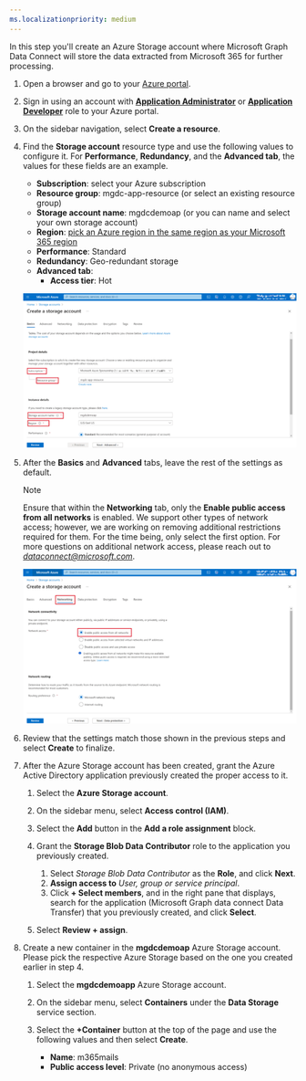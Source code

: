```yaml
---
ms.localizationpriority: medium
---
```


<!-- markdownlint-disable MD002 MD041 -->

In this step you'll create an Azure Storage account where Microsoft Graph Data Connect will store the data extracted from Microsoft 365 for further processing.

1. Open a browser and go to your [Azure portal](https://portal.azure.com/).

1. Sign in using an account with **[Application Administrator](/azure/active-directory/roles/permissions-reference#application-administrator)** or **[Application Developer](/azure/active-directory/roles/permissions-reference#application-developer)** role to your Azure portal.

1. On the sidebar navigation, select **Create a resource**.

1. Find the **Storage account** resource type and use the following values to configure it. For **Performance**, **Redundancy**, and the **Advanced tab**, the values for these fields are an example.

    - **Subscription**: select your Azure subscription
    - **Resource group**: mgdc-app-resource (or select an existing resource group)
    - **Storage account name**: mgdcdemoap (or you can name and select your own storage account)
    - **Region**: [pick an Azure region in the same region as your Microsoft 365 region](/graph/data-connect-datasets#regions)
    - **Performance**: Standard
    - **Redundancy**: Geo-redundant storage
    - **Advanced tab**:
      - **Access tier**: Hot

    ![A screenshot showing on how to create a Storage account.](../concepts/images/data-connect-azure-storageaccount-create.png)
    
1. After the **Basics** and **Advanced** tabs, leave the rest of the settings as default.

    > [!NOTE]
    >  Ensure that within the **Networking** tab, only the **Enable public access from all networks** is enabled. We support other types of network access; however, we are working on removing additional restrictions required for them. For the time being, only select the first option. For more questions on additional network access, please reach out to *dataconnect@microsoft.com*.

    ![A screenshot showing on how to create a storage account.](../concepts/images/data-connect-azure-storage-network-new.png)

1. Review that the settings match those shown in the previous steps and select **Create** to finalize.

1. After the Azure Storage account has been created, grant the Azure Active Directory application previously created the proper access to it.

    1. Select the **Azure Storage account**.
    2. On the sidebar menu, select **Access control (IAM)**.
    3. Select the **Add** button in the **Add a role assignment** block.
    4. Grant the **Storage Blob Data Contributor** role to the application you previously created.

        1. Select *Storage Blob Data Contributor* as the **Role**, and click **Next**.
        2. **Assign access to** *User, group or service principal*.
        3. Click **+ Select members**, and in the right pane that displays, search for the application (Microsoft Graph data connect Data Transfer) that you previously created, and click **Select**.
    5. Select **Review + assign**.

      <!--  ![A screenshot showing the proper role assignment to the application for Microsoft Graph Data Connect in the Azure Storage account in the Azure portal.](../concepts/images/data-connect-azure-storage-role.png) -->

1. Create a new container in the **mgdcdemoap** Azure Storage account. Please pick the respective Azure Storage based on the one you created earlier in step 4.

    1. Select the **mgdcdemoapp** Azure Storage account.
    2. On the sidebar menu, select **Containers** under the **Data Storage** service section.
    3. Select the **+Container** button at the top of the page and use the following values and then select **Create**.

        - **Name**: m365mails
        - **Public access level**: Private (no anonymous access)

       <!-- ![A screenshot showing the creation of a new container called m365mails in the Storage account blob containers in the Azure portal.](../concepts/images/data-connect-azure-storage-container.png) -->
